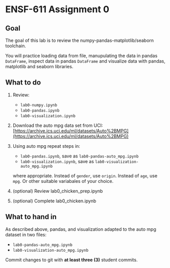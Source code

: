 # ENSF-611 Assignment 0

## Goal

The goal of this lab is to review the numpy-pandas-matplotlib/seaborn toolchain.

You will practice loading data from file, manupulating the data in pandas `DataFrame`, inspect data in pandas `DataFrame` and visualize data with pandas, matplotlib and seaborn libraries.

## What to do

1. Review:

   - `lab0-numpy.ipynb`
   - `lab0-pandas.ipynb`
   - `lab0-visualization.ipynb`

2. Download the auto mpg data set from UCI: [https://archive.ics.uci.edu/ml/datasets/Auto%2BMPG](https://archive.ics.uci.edu/ml/datasets/Auto%2BMPG)

3. Using auto mpg repeat steps in:

   - `lab0-pandas.ipynb`, save as `lab0-pandas-auto_mpg.ipynb`
   - `lab0-visualization.ipynb`, save as `lab0-visualization-auto_mpg.ipynb`

   where appropriate. Instead of `gender`, use `origin`. Instead of `age`, use `mpg`. Or other suitable variabales of your choice.

4. (optional) Review lab0_chicken_prep.ipynb

5. (optional) Complete lab0_chicken.ipynb

## What to hand in

As described above, pandas, and visualization adapted to the auto mpg dataset in two files:

- `lab0-pandas-auto_mpg.ipynb`
- `lab0-visualization-auto_mpg.ipynb`

Commit changes to git with **at least three (3)** student commits.

